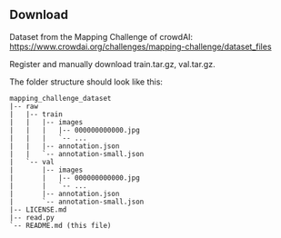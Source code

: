 ## Download

Dataset from the Mapping Challenge of crowdAI:
https://www.crowdai.org/challenges/mapping-challenge/dataset_files

Register and manually download train.tar.gz, val.tar.gz.

The folder structure should look like this:

```
mapping_challenge_dataset
|-- raw
|   |-- train
|   |   |-- images
|   |   |   |-- 000000000000.jpg
|   |   |   `-- ...
|   |   |-- annotation.json
|   |   `-- annotation-small.json
|   `-- val
|       |-- images
|       |   |-- 000000000000.jpg
|       |   `-- ...
|       |-- annotation.json
|       `-- annotation-small.json
|-- LICENSE.md
|-- read.py
`-- README.md (this file)
```